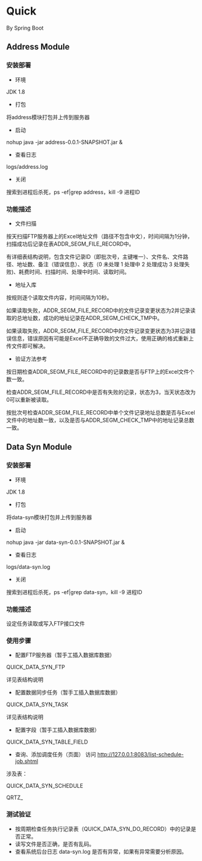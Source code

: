 # Quick
By Spring Boot
## Address Module
### 安装部署
* 环境

JDK 1.8
* 打包

将address模块打包并上传到服务器
* 启动

nohup java -jar address-0.0.1-SNAPSHOT.jar &
* 查看日志

logs/address.log
* 关闭

搜索到进程后杀死，ps -ef|grep address，kill -9 进程ID
### 功能描述
* 文件扫描

按天扫描FTP服务器上的Excel地址文件（路径不包含中文），时间间隔为1分钟，扫描成功后记录在表ADDR_SEGM_FILE_RECORD中。

有详细表结构说明，包含文件记录ID（即批次号，主键唯一）、文件名、文件路径、地址数、备注（错误信息）、状态（0 未处理 1 处理中 2 处理成功 3 处理失败)、耗费时间、扫描时间、处理中时间、读取时间。

* 地址入库

按规则逐个读取文件内容，时间间隔为10秒。

如果读取失败，ADDR_SEGM_FILE_RECORD中的文件记录变更状态为2并记录读取的总地址数，成功的地址记录在ADDR_SEGM_CHECK_TMP中。

如果读取失败，ADDR_SEGM_FILE_RECORD中的文件记录变更状态为3并记录错误信息，错误原因有可能是Excel不正确导致的文件过大，使用正确的格式重新上传文件即可解决。
* 验证方法参考

按日期检查ADDR_SEGM_FILE_RECORD中的记录数是否与FTP上的Excel文件个数一致。

检查ADDR_SEGM_FILE_RECORD中是否有失败的记录，状态为3，当天状态改为0可以重新被读取。

按批次号检查ADDR_SEGM_FILE_RECORD中单个文件记录地址总数是否与Excel文件中的地址数一致，以及是否与ADDR_SEGM_CHECK_TMP中的地址记录总数一致。
## Data Syn Module
### 安装部署
* 环境

JDK 1.8
* 打包

将data-syn模块打包并上传到服务器
* 启动

nohup java -jar data-syn-0.0.1-SNAPSHOT.jar &
* 查看日志

logs/data-syn.log
* 关闭

搜索到进程后杀死，ps -ef|grep data-syn，kill -9 进程ID
### 功能描述
设定任务读取或写入FTP接口文件
### 使用步骤
* 配置FTP服务器（暂手工插入数据库数据）

QUICK_DATA_SYN_FTP

详见表结构说明
* 配置数据同步任务（暂手工插入数据库数据）

QUICK_DATA_SYN_TASK

详见表结构说明
* 配置字段（暂手工插入数据库数据）

QUICK_DATA_SYN_TABLE_FIELD

* 查询、添加调度任务（页面）
访问 http://127.0.0.1:8083/list-schedule-job.shtml

涉及表：

QUICK_DATA_SYN_SCHEDULE

QRTZ_
### 测试验证
* 按周期检查任务执行记录表（QUICK_DATA_SYN_DO_RECORD）中的记录是否正常。
* 读写文件是否正确，是否有乱码。
* 查看系统后台日志 data-syn.log 是否有异常，如果有异常需要分析原因。